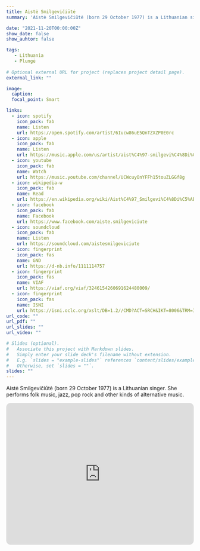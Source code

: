 ```yaml
---
title: Aistė Smilgevičiūtė
summary: 'Aistė Smilgevičiūtė (born 29 October 1977) is a Lithuanian singer. She performs folk music, jazz, pop rock and other kinds of alternative music.'

date: "2021-11-20T00:00:00Z"
show_date: false
show_auhtor: false

tags:
   - Lithuania
   - Plungė
   
# Optional external URL for project (replaces project detail page).
external_link: ""

image:
  caption: 
  focal_point: Smart

links:
  - icon: spotify
    icon_pack: fab
    name: Listen
    url: https://open.spotify.com/artist/6Iucw86uE5QnTZXZP0E0rc
  - icon: apple
    icon_pack: fab
    name: Listen
    url: https://music.apple.com/us/artist/aist%C4%97-smilgevi%C4%8Di%C5%ABt%C4%97/397185519
  - icon: youtube
    icon_pack: fab
    name: Watch
    url: https://music.youtube.com/channel/UCWcuyOnYFFh15touZLGGf8g
  - icon: wikipedia-w
    icon_pack: fab
    name: Read
    url: https://en.wikipedia.org/wiki/Aist%C4%97_Smilgevi%C4%8Di%C5%ABt%C4%97
  - icon: facebook 
    icon_pack: fab
    name: Facebook
    url: https://www.facebook.com/aiste.smilgeviciute
  - icon: soundcloud
    icon_pack: fab
    name: Listen
    url: https://soundcloud.com/aistesmilgeviciute
  - icon: fingerprint
    icon_pack: fas
    name: GND
    url: https://d-nb.info/1111114757
  - icon: fingerprint
    icon_pack: fas
    name: VIAF
    url: https://viaf.org/viaf/3246154260691624480009/
  - icon: fingerprint
    icon_pack: fas
    name: ISNI
    url: https://isni.oclc.org/xslt/DB=1.2//CMD?ACT=SRCH&IKT=8006&TRM=ISN%3A0000%200001%203319%203871&COOKIE=U51,KENDUSER,I28,B0028++++++,SY,NISNI,D1.2,Eef035e40-3b,A,H1,,3-28,,30-41,,43-59,,65-70,,74-75,R83.85.66.13,FY
url_code: ""
url_pdf: ""
url_slides: ""
url_video: ""

# Slides (optional).
#   Associate this project with Markdown slides.
#   Simply enter your slide deck's filename without extension.
#   E.g. `slides = "example-slides"` references `content/slides/example-slides.md`.
#   Otherwise, set `slides = ""`.
slides: ""
---
```


Aistė Smilgevičiūtė (born 29 October 1977) is a Lithuanian singer. She performs folk music, jazz, pop rock and other kinds of alternative music.

<iframe style="border-radius:12px" src="https://open.spotify.com/embed/artist/6Iucw86uE5QnTZXZP0E0rc?utm_source=generator" width="100%" height="380" frameBorder="0" allowfullscreen="" allow="autoplay; clipboard-write; encrypted-media; fullscreen; picture-in-picture" loading="lazy"></iframe>
